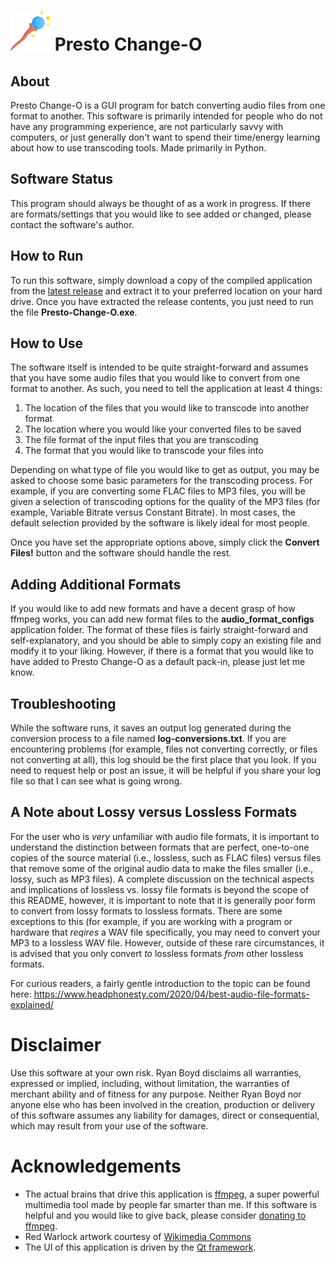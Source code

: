 # ![Magic!](https://github.com/Red-Warlock/Presto-Change-O/blob/main/resources/images/magic-wand-64x64.png) Presto Change-O

## About
 Presto Change-O is a GUI program for batch converting audio files from one format to another. This software is primarily intended for people who do not have any programming experience, are not particularly savvy with computers, or just generally don't want to spend their time/energy learning about how to use transcoding tools. Made primarily in Python.

## Software Status
This program should always be thought of as a work in progress. If there are formats/settings that you would like to see added or changed, please contact the software's author.

## How to Run
To run this software, simply download a copy of the compiled application from the [latest release](https://github.com/Red-Warlock/Presto-Change-O/releases) and extract it to your preferred location on your hard drive. Once you have extracted the release contents, you just need to run the file **Presto-Change-O.exe**.

## How to Use
The software itself is intended to be quite straight-forward and assumes that you have some audio files that you would like to convert from one format to another. As such, you need to tell the application at least 4 things:

1. The location of the files that you would like to transcode into another format
2. The location where you would like your converted files to be saved
3. The file format of the input files that you are transcoding
4. The format that you would like to transcode your files into

Depending on what type of file you would like to get as output, you may be asked to choose some basic parameters for the transcoding process. For example, if you are converting some FLAC files to MP3 files, you will be given a selection of transcoding options for the quality of the MP3 files (for example, Variable Bitrate versus Constant Bitrate). In most cases, the default selection provided by the software is likely ideal for most people.

Once you have set the appropriate options above, simply click the **Convert Files!** button and the software should handle the rest.

## Adding Additional Formats
If you would like to add new formats and have a decent grasp of how ffmpeg works, you can add new format files to the **audio_format_configs** application folder. The format of these files is fairly straight-forward and self-explanatory, and you should be able to simply copy an existing file and modify it to your liking. However, if there is a format that you would like to have added to Presto Change-O as a default pack-in, please just let me know.

## Troubleshooting
While the software runs, it saves an output log generated during the conversion process to a file named **log-conversions.txt**. If you are encountering problems (for example, files not converting correctly, or files not converting at all), this log should be the first place that you look. If you need to request help or post an issue, it will be helpful if you share your log file so that I can see what is going wrong.

## A Note about Lossy versus Lossless Formats

For the user who is *very* unfamiliar with audio file formats, it is important to understand the distinction between formats that are perfect, one-to-one copies of the source material (i.e., lossless, such as FLAC files) versus files that remove some of the original audio data to make the files smaller (i.e., lossy, such as MP3 files). A complete discussion on the technical aspects and implications of lossless vs. lossy file formats is beyond the scope of this README, however, it is important to note that it is generally poor form to convert from lossy formats to lossless formats. There are some exceptions to this (for example, if you are working with a program or hardware that *reqires* a WAV file specifically, you may need to convert your MP3 to a lossless WAV file. However, outside of these rare circumstances, it is advised that you only convert *to* lossless formats *from* other lossless formats.

For curious readers, a fairly gentle introduction to the topic can be found here:
https://www.headphonesty.com/2020/04/best-audio-file-formats-explained/

# Disclaimer

Use this software at your own risk. Ryan Boyd disclaims all warranties, expressed or implied, including, without limitation, the warranties of merchant ability and of fitness for any purpose. Neither Ryan Boyd nor anyone else who has been involved in the creation, production or delivery of this software assumes any liability for damages, direct or consequential, which may result from your use of the software.

# Acknowledgements
 - The actual brains that drive this application is [ffmpeg](https://ffmpeg.org/), a super powerful multimedia tool made by people far smarter than me. If this software is helpful and you would like to give back, please consider [donating to ffmpeg](https://ffmpeg.org/donations.html).
 - Red Warlock artwork courtesy of [Wikimedia Commons](https://en.wikipedia.org/wiki/File:Grand_Warlock_of_Wikipedia.png)
 - The UI of this application is driven by the [Qt framework](https://www.qt.io/).